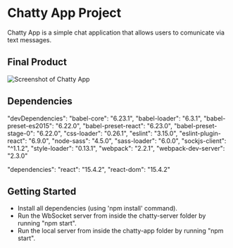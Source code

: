 # Chatty App Project

Chatty App is a simple chat application that allows users to comunicate via text messages.


## Final Product

![Screenshot of Chatty App]()

## Dependencies

  "devDependencies":
    "babel-core": "6.23.1",
    "babel-loader": "6.3.1",
    "babel-preset-es2015": "6.22.0",
    "babel-preset-react": "6.23.0",
    "babel-preset-stage-0": "6.22.0",
    "css-loader": "0.26.1",
    "eslint": "3.15.0",
    "eslint-plugin-react": "6.9.0",
    "node-sass": "4.5.0",
    "sass-loader": "6.0.0",
    "sockjs-client": "^1.1.2",
    "style-loader": "0.13.1",
    "webpack": "2.2.1",
    "webpack-dev-server": "2.3.0"

  "dependencies":
    "react": "15.4.2",
    "react-dom": "15.4.2"

## Getting Started

* Install all dependencies (using 'npm install' command).
* Run the WbSocket server from inside the chatty-server folder by running "npm start".
* Run the local server from inside the chatty-app folder by running "npm start".

